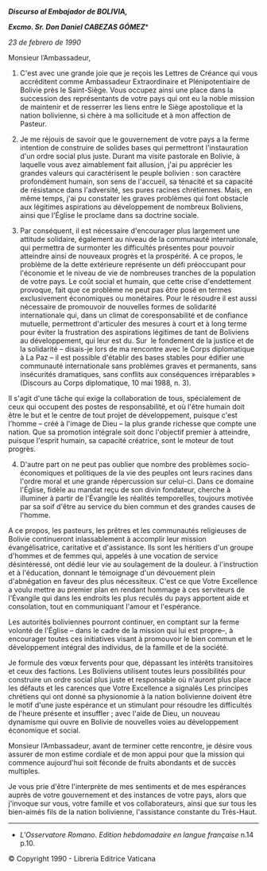 ***Discurso al Embajador de BOLIVIA,***

***Excmo. Sr. Don Daniel CABEZAS GÓMEZ****

*23 de febrero de 1990*

Monsieur l’Ambassadeur,

1. C'est avec une grande joie que je reçois les Lettres de Créance qui vous accréditent comme Ambassadeur Extraordinaire et Plénipotentiaire de Bolivie près le Saint-Siège. Vous occupez ainsi une place dans la succession des représentants de votre pays qui ont eu la noble mission de maintenir et de resserrer les liens entre le Siège apostolique et la nation bolivienne, si chère à ma sollicitude et à mon affection de Pasteur.

2. Je me réjouis de savoir que le gouvernement de votre pays a la ferme intention de construire de solides bases qui permettront l'instauration d'un ordre social plus juste. Durant ma visite pastorale en Bolivie, à laquelle vous avez aimablement fait allusion, j'ai pu apprécier les grandes valeurs qui caractérisent le peuple bolivien : son caractère profondément humain, son sens de l'accueil, sa ténacité et sa capacité de résistance dans l'adversité, ses pures racines chrétiennes. Mais, en même temps, j'ai pu constater les graves problèmes qui font obstacle aux légitimes aspirations au développement de nombreux Boliviens, ainsi que l'Église le proclame dans sa doctrine sociale.

3. Par conséquent, il est nécessaire d'encourager plus largement une attitude solidaire, également au niveau de la communauté internationale, qui permettra de surmonter les difficultés présentes pour pouvoir atteindre ainsi de nouveaux progrès et la prospérité. A ce propos, le problème de la dette extérieure représente un défi préoccupant pour l'économie et le niveau de vie de nombreuses tranches de la population de votre pays. Le coût social et humain, que cette crise d'endettement provoque, fait que ce problème ne peut pas être posé en termes exclusivement économiques ou monétaires. Pour le résoudre il est aussi nécessaire de promouvoir de nouvelles formes de solidarité internationale qui, dans un climat de coresponsabilité et de confiance mutuelle, permettront d'articuler des mesures à court et à long terme pour éviter la frustration des aspirations légitimes de tant de Boliviens au développement, qui leur est du. Sur  le fondement de la justice et de la solidarité – disais-je lors de ma rencontre avec le Corps diplomatique à La Paz – il est possible d'établir des bases stables pour édifier une communauté internationale sans problèmes graves et permanents, sans insécurités dramatiques, sans conflits aux conséquences irréparables » (Discours au Corps diplomatique, 10 mai 1988, n. 3).

Il s'agit d'une tâche qui exige la collaboration de tous, spécialement de ceux qui occupent des postes de responsabilité, et où l'être humain doit être le but et le centre de tout projet de développement, puisque c'est l'homme – créé à l'image de Dieu – la plus grande richesse que compte une nation. Que sa promotion intégrale soit donc l'objectif premier à atteindre, puisque l'esprit humain, sa capacité créatrice, sont le moteur de tout progrès.

4. D'autre part on ne peut pas oublier que nombre des problèmes socio-économiques et politiques de la vie des peuples ont leurs racines dans l'ordre moral et une grande répercussion sur celui-ci. Dans ce domaine l'Église, fidèle au mandat reçu de son divin fondateur, cherche à illuminer à partir de l'Évangile les réalités temporelles, toujours motivée par sa soif d'être au service du bien commun et des grandes causes de l'homme.

A ce propos, les pasteurs, les prêtres et les communautés religieuses de Bolivie continueront inlassablement à accomplir leur mission évangélisatrice, caritative et d'assistance. Ils sont les héritiers d'un groupe d'hommes et de femmes qui, appelés à une vocation de service désintéressé, ont dédié leur vie au soulagement de la douleur. à l'instruction et à l'éducation, donnant le témoignage d'un dévouement plein d'abnégation en faveur des plus nécessiteux. C'est ce que Votre Excellence a voulu mettre au premier plan en rendant hommage à ces serviteurs de l'Évangile qui dans les endroits les plus reculés du pays apportent aide et consolation, tout en communiquant l'amour et l'espérance.

Les autorités boliviennes pourront continuer, en comptant sur la ferme volonté de l'Église – dans le cadre de la mission qui lui est propre–, à encourager toutes ces initiatives visant à promouvoir le bien commun et le développement intégral des individus, de la famille et de la société.

Je formule des vœux fervents pour que, dépassant les intérêts transitoires et ceux des factions. Les Boliviens utilisent toutes leurs possibilités pour construire un ordre social plus juste et responsable où n'auront plus place les défauts et les carences que Votre Excellence a signalés Les principes chrétiens qui ont donné sa physionomie à la nation bolivienne doivent être le motif d'une juste espérance et un stimulant pour résoudre les difficultés de l'heure présente et insuffler ; avec l'aide de Dieu, un nouveau dynamisme qui ouvre en Bolivie de nouvelles voies au développement économique et social.

Monsieur l’Ambassadeur, avant de terminer cette rencontre, je désire vous assurer de mon estime cordiale et de mon appui pour que la mission qui commence aujourd'hui soit féconde de fruits abondants et de succès multiples.

Je vous prie d'être l'interprète de mes sentiments et de mes espérances auprès de votre gouvernement et des instances de votre pays, alors que j'invoque sur vous, votre famille et vos collaborateurs, ainsi que sur tous les bien-aimés fils de la nation bolivienne, l'assistance constante du Très-Haut.

* * *

* *L'Osservatore Romano. Edition hebdomadaire en langue française* n.14 p.10.

© Copyright 1990 - Libreria Editrice Vaticana